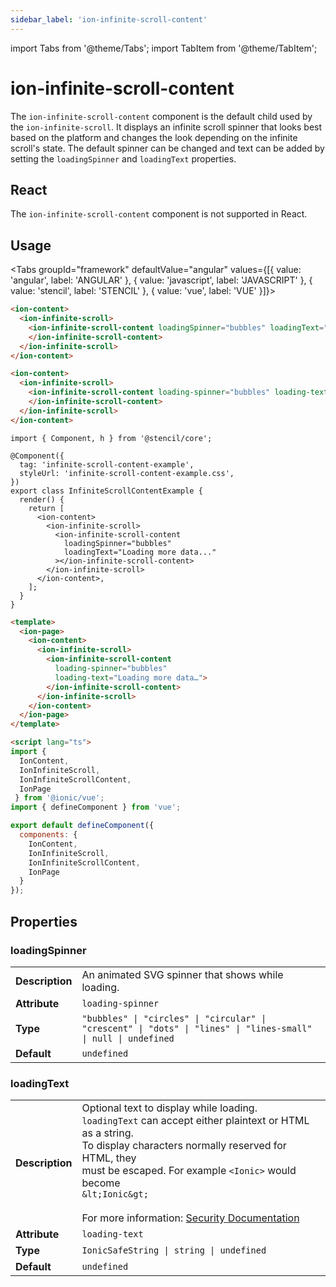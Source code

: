 ```yaml
---
sidebar_label: 'ion-infinite-scroll-content'
---
```


import Tabs from '@theme/Tabs';
import TabItem from '@theme/TabItem';

# ion-infinite-scroll-content

The `ion-infinite-scroll-content` component is the default child used by the `ion-infinite-scroll`. It displays an infinite scroll spinner that looks best based on the platform and changes the look depending on the infinite scroll's state. The default spinner can be changed and text can be added by setting the `loadingSpinner` and `loadingText` properties.

## React

The `ion-infinite-scroll-content` component is not supported in React.

## Usage

<Tabs groupId="framework" defaultValue="angular" values={[{ value: 'angular', label: 'ANGULAR' }, { value: 'javascript', label: 'JAVASCRIPT' }, { value: 'stencil', label: 'STENCIL' }, { value: 'vue', label: 'VUE' }]}>

<TabItem value="angular">

```html
<ion-content>
  <ion-infinite-scroll>
    <ion-infinite-scroll-content loadingSpinner="bubbles" loadingText="Loading more data…">
    </ion-infinite-scroll-content>
  </ion-infinite-scroll>
</ion-content>
```

</TabItem>

<TabItem value="javascript">

```html
<ion-content>
  <ion-infinite-scroll>
    <ion-infinite-scroll-content loading-spinner="bubbles" loading-text="Loading more data…">
    </ion-infinite-scroll-content>
  </ion-infinite-scroll>
</ion-content>
```

</TabItem>

<TabItem value="stencil">

```tsx
import { Component, h } from '@stencil/core';

@Component({
  tag: 'infinite-scroll-content-example',
  styleUrl: 'infinite-scroll-content-example.css',
})
export class InfiniteScrollContentExample {
  render() {
    return [
      <ion-content>
        <ion-infinite-scroll>
          <ion-infinite-scroll-content
            loadingSpinner="bubbles"
            loadingText="Loading more data..."
          ></ion-infinite-scroll-content>
        </ion-infinite-scroll>
      </ion-content>,
    ];
  }
}
```

</TabItem>

<TabItem value="vue">

```html
<template>
  <ion-page>
    <ion-content>
      <ion-infinite-scroll>
        <ion-infinite-scroll-content
          loading-spinner="bubbles"
          loading-text="Loading more data…">
        </ion-infinite-scroll-content>
      </ion-infinite-scroll>
    </ion-content>
  </ion-page>
</template>

<script lang="ts">
import {
  IonContent,
  IonInfiniteScroll,
  IonInfiniteScrollContent,
  IonPage
 } from '@ionic/vue';
import { defineComponent } from 'vue';

export default defineComponent({
  components: {
    IonContent,
    IonInfiniteScroll,
    IonInfiniteScrollContent,
    IonPage
  }
});
```

</TabItem>

</Tabs>

## Properties

### loadingSpinner

|                 |                                                                                                                 |
| --------------- | --------------------------------------------------------------------------------------------------------------- |
| **Description** | An animated SVG spinner that shows while loading.                                                               |
| **Attribute**   | `loading-spinner`                                                                                               |
| **Type**        | `"bubbles" \| "circles" \| "circular" \| "crescent" \| "dots" \| "lines" \| "lines-small" \| null \| undefined` |
| **Default**     | `undefined`                                                                                                     |

### loadingText

|                 |                                                                                                                                                                                                                                                                                                                                                               |
| --------------- | ------------------------------------------------------------------------------------------------------------------------------------------------------------------------------------------------------------------------------------------------------------------------------------------------------------------------------------------------------------- |
| **Description** | Optional text to display while loading.<br />`loadingText` can accept either plaintext or HTML as a string.<br />To display characters normally reserved for HTML, they<br />must be escaped. For example `<Ionic>` would become<br />`&lt;Ionic&gt;`<br /><br />For more information: [Security Documentation](https://ionicframework.com/docs/faq/security) |
| **Attribute**   | `loading-text`                                                                                                                                                                                                                                                                                                                                                |
| **Type**        | `IonicSafeString \| string \| undefined`                                                                                                                                                                                                                                                                                                                      |
| **Default**     | `undefined`                                                                                                                                                                                                                                                                                                                                                   |
